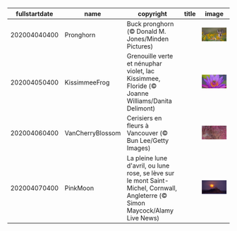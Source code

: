 |fullstartdate|name|copyright|title|image|
|--|--|--|--|--|
202004040400|Pronghorn|Buck pronghorn (© Donald M. Jones/Minden Pictures)||![](/fr-CA/2020/04/202004040400Pronghorn.jpg)|
202004050400|KissimmeeFrog|Grenouille verte et nénuphar violet, lac Kissimmee, Floride (© Joanne Williams/Danita Delimont)||![](/fr-CA/2020/04/202004050400KissimmeeFrog.jpg)|
202004060400|VanCherryBlossom|Cerisiers en fleurs à Vancouver (© Bun Lee/Getty Images)||![](/fr-CA/2020/04/202004060400VanCherryBlossom.jpg)|
202004070400|PinkMoon|La pleine lune d'avril, ou lune rose, se lève sur le mont Saint-Michel, Cornwall, Angleterre (© Simon Maycock/Alamy Live News)||![](/fr-CA/2020/04/202004070400PinkMoon.jpg)|
